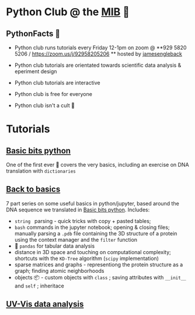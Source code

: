 # Python Club @ the [MIB](https://en.wikipedia.org/wiki/Manchester_Institute_of_Biotechnology) 🐍

## PythonFacts 🐍
- Python club runs tutorials every Friday 12-1pm on zoom @ **929 5820 5206 / https://zoom.us/j/92958205206 ** hosted by [jamesengleback](https://github.com/jamesengleback)

- Python club tutorials are orientated towards scientific data analysis & eperiment design
- Python club tutorials are interactive 
- Python club is free for everyone
- Python club isn't a cult 🤫

# Tutorials
## [Basic bits python](https://github.com/UoMMIB/Python-Club/blob/master/Tutorials/BasicBitsPython.ipynb) 
One of the first ever 👶 covers the very basics, including an exercise on DNA translation with ```dictionaries```

## [Back to basics](https://github.com/UoMMIB/Python-Club/blob/master/Tutorials/BackToBasics.ipynb)
7 part series on some useful basics in python/jupyter, based around the DNA sequence we translated in [Basic bits python](https://github.com/UoMMIB/Python-Club/blob/master/Tutorials/BasicBitsPython.ipynb). Includes:
- ```string ``` parsing - quick tricks with copy + pasted tables; 
- ```bash``` commands in the jupyter notebook; opening & closing files; manually parsing a ```.pdb``` file containing the 3D structure of a protein using the context manager and the ```filter``` function
- 🐼 ```pandas```  for tabular data analysis 
- distance in 3D space and touching on computational complexity; shortcuts with the ```KD-Tree``` algorithm (```scipy``` implementation)
- sparse matrices and graphs - representiong the protein structure as a graph; finding atomic neighborhoods
- objects 📦 - custom objects with ```class``` ; saving attributes with ```__init__``` and ```self``` ; inheritace

## [UV-Vis data analysis](https://github.com/UoMMIB/Python-Club/blob/master/Tutorials/uv-vis-data.ipynb)

